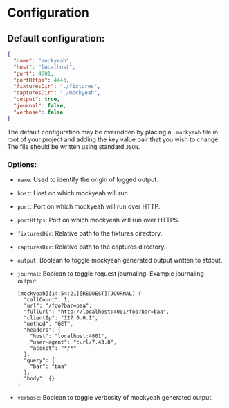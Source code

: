 # Configuration

## Default configuration:

```json
{
  "name": "mockyeah",
  "host": "localhost",
  "port": 4001,
  "portHttps": 4443,
  "fixturesDir": "./fixtures",
  "capturesDir": "./mockyeah",
  "output": true,
  "journal": false,
  "verbose": false
}
```

The default configuration may be overridden by placing a `.mockyeah` file in root of
your project and adding the key value pair that you wish to change. The file should
be written using standard `JSON`.

### Options:

* `name`: Used to identify the origin of logged output.
* `host`: Host on which mockyeah will run.
* `port`: Port on which mockyeah will run over HTTP.
* `portHttps`: Port on which mockyeah will run over HTTPS.
* `fixturesDir`: Relative path to the fixtures directory.
* `capturesDir`: Relative path to the captures directory.
* `output`: Boolean to toggle mockyeah generated output written to stdout.
* `journal`: Boolean to toggle request journaling. Example journaling output:

  ```shell
  [mockyeah][14:54:21][REQUEST][JOURNAL] {
    "callCount": 1,
    "url": "/foo?bar=baa",
    "fullUrl": "http://localhost:4001/foo?bar=baa",
    "clientIp": "127.0.0.1",
    "method": "GET",
    "headers": {
      "host": "localhost:4001",
      "user-agent": "curl/7.43.0",
      "accept": "*/*"
    },
    "query": {
      "bar": "baa"
    },
    "body": {}
  }
  ```

* `verbose`: Boolean to toggle verbosity of mockyeah generated output.
